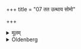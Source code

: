 +++
title = "07 तत उत्थाय सोमो"

+++

<details><summary>मूलम्</summary>

तत उत्थाय सोमो राजेति दर्भस्तम्बमुपस्थाय ७
</details>

<details><summary>Oldenberg</summary>

7. Thence rising he should place (to the north of the fire) a bunch of Darbha-grass with (the Mantra), 'The king Soma' (l.l.4), and should fix his thoughts on the serpents that are in that bunch.
</details>
